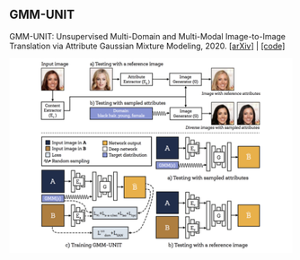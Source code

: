 ## GMM-UNIT

GMM-UNIT: Unsupervised Multi-Domain and Multi-Modal Image-to-Image Translation via Attribute Gaussian Mixture Modeling, 2020. [[arXiv]](https://arxiv.org/abs/2003.06788) | [[code]](https://github.com/yhlleo/GMM-UNIT)

![](./figures/framework.png)
